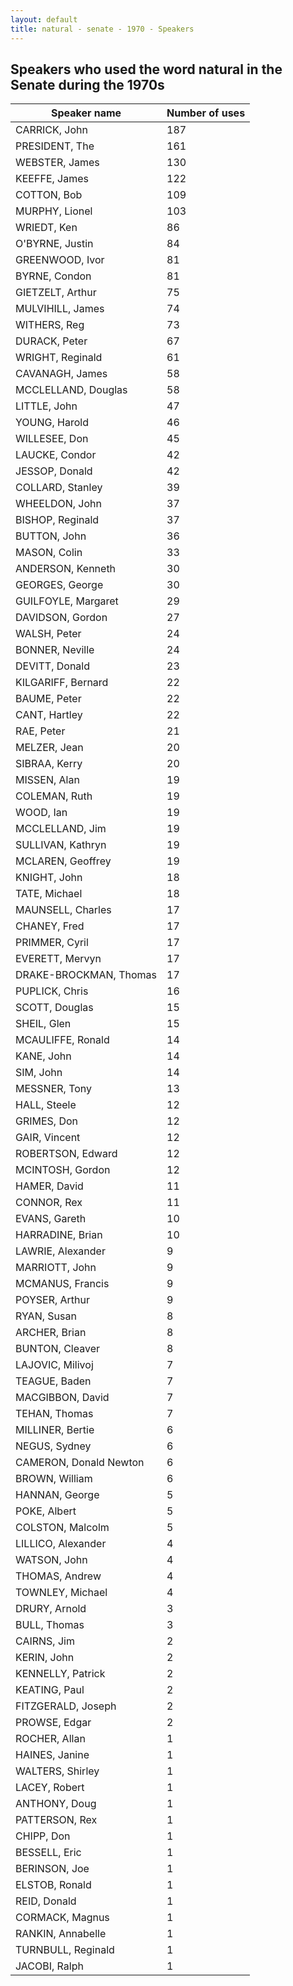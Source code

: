 ```yaml
---
layout: default
title: natural - senate - 1970 - Speakers
---
```

## Speakers who used the word **natural** in the Senate during the 1970s

| Speaker name | Number of uses |
|--------------|----------------|
|CARRICK, John|187|
|PRESIDENT, The|161|
|WEBSTER, James|130|
|KEEFFE, James|122|
|COTTON, Bob|109|
|MURPHY, Lionel|103|
|WRIEDT, Ken|86|
|O'BYRNE, Justin|84|
|GREENWOOD, Ivor|81|
|BYRNE, Condon|81|
|GIETZELT, Arthur|75|
|MULVIHILL, James|74|
|WITHERS, Reg|73|
|DURACK, Peter|67|
|WRIGHT, Reginald|61|
|CAVANAGH, James|58|
|MCCLELLAND, Douglas|58|
|LITTLE, John|47|
|YOUNG, Harold|46|
|WILLESEE, Don|45|
|LAUCKE, Condor|42|
|JESSOP, Donald|42|
|COLLARD, Stanley|39|
|WHEELDON, John|37|
|BISHOP, Reginald|37|
|BUTTON, John|36|
|MASON, Colin|33|
|ANDERSON, Kenneth|30|
|GEORGES, George|30|
|GUILFOYLE, Margaret|29|
|DAVIDSON, Gordon|27|
|WALSH, Peter|24|
|BONNER, Neville|24|
|DEVITT, Donald|23|
|KILGARIFF, Bernard|22|
|BAUME, Peter|22|
|CANT, Hartley|22|
|RAE, Peter|21|
|MELZER, Jean|20|
|SIBRAA, Kerry|20|
|MISSEN, Alan|19|
|COLEMAN, Ruth|19|
|WOOD, Ian|19|
|MCCLELLAND, Jim|19|
|SULLIVAN, Kathryn|19|
|MCLAREN, Geoffrey|19|
|KNIGHT, John|18|
|TATE, Michael|18|
|MAUNSELL, Charles|17|
|CHANEY, Fred|17|
|PRIMMER, Cyril|17|
|EVERETT, Mervyn|17|
|DRAKE-BROCKMAN, Thomas|17|
|PUPLICK, Chris|16|
|SCOTT, Douglas|15|
|SHEIL, Glen|15|
|MCAULIFFE, Ronald|14|
|KANE, John|14|
|SIM, John|14|
|MESSNER, Tony|13|
|HALL, Steele|12|
|GRIMES, Don|12|
|GAIR, Vincent|12|
|ROBERTSON, Edward|12|
|MCINTOSH, Gordon|12|
|HAMER, David|11|
|CONNOR, Rex|11|
|EVANS, Gareth|10|
|HARRADINE, Brian|10|
|LAWRIE, Alexander|9|
|MARRIOTT, John|9|
|MCMANUS, Francis|9|
|POYSER, Arthur|9|
|RYAN, Susan|8|
|ARCHER, Brian|8|
|BUNTON, Cleaver|8|
|LAJOVIC, Milivoj|7|
|TEAGUE, Baden|7|
|MACGIBBON, David|7|
|TEHAN, Thomas|7|
|MILLINER, Bertie|6|
|NEGUS, Sydney|6|
|CAMERON, Donald Newton|6|
|BROWN, William|6|
|HANNAN, George|5|
|POKE, Albert|5|
|COLSTON, Malcolm|5|
|LILLICO, Alexander|4|
|WATSON, John|4|
|THOMAS, Andrew|4|
|TOWNLEY, Michael|4|
|DRURY, Arnold|3|
|BULL, Thomas|3|
|CAIRNS, Jim|2|
|KERIN, John|2|
|KENNELLY, Patrick|2|
|KEATING, Paul|2|
|FITZGERALD, Joseph|2|
|PROWSE, Edgar|2|
|ROCHER, Allan|1|
|HAINES, Janine|1|
|WALTERS, Shirley|1|
|LACEY, Robert|1|
|ANTHONY, Doug|1|
|PATTERSON, Rex|1|
|CHIPP, Don|1|
|BESSELL, Eric|1|
|BERINSON, Joe|1|
|ELSTOB, Ronald|1|
|REID, Donald|1|
|CORMACK, Magnus|1|
|RANKIN, Annabelle|1|
|TURNBULL, Reginald|1|
|JACOBI, Ralph|1|
